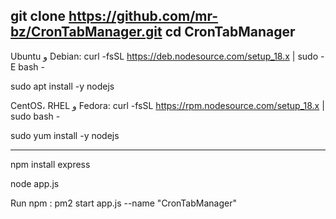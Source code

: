  git clone https://github.com/mr-bz/CronTabManager.git
cd CronTabManager
--------------------------------
Ubuntu و Debian:
  curl -fsSL https://deb.nodesource.com/setup_18.x | sudo -E bash -

sudo apt install -y nodejs

 CentOS، RHEL و Fedora:
  curl -fsSL https://rpm.nodesource.com/setup_18.x | sudo bash -

sudo yum install -y nodejs

-------------------------------------
 npm install express
 
 node app.js

Run npm : 
   pm2 start app.js --name "CronTabManager"
